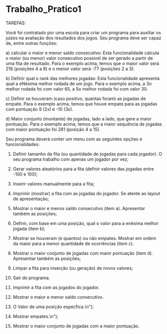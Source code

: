 # Trabalho_Pratico1
TAREFAS:

Você foi contratado por uma escola para criar um programa para auxiliar os juízes na avaliação dos resultados dos jogos. Seu programa deve ser capaz de, entre outras funções:

a) calcular o maior e menor saldo consecutivo: Esta funcionalidade calcula o maior (ou menor) valor consecutivo possível de ser gerado a partir de uma fita de resultado. Para o exemplo acima, temos que o maior valor será 218 (posições 4 a 8) e o menor valor será -77 (posições 2 a 3).

b) Definir qual o rank das melhores jogadas: Esta funcionalidade apresenta qual a eNésima melhor rodada de um jogo. Para o exemplo acima, a 3o melhor rodada foi com valor 65, a 5o melhor rodada foi com valor 30.

c) Definir se houveram (caso positivo, quantas foram) as jogadas de empate. Para o exemplo acima, temos que houve empate para as jogadas com pontuação 9 (2x) e -10 (3x).

d) Maior conjunto (montante) de jogadas, lado a lado, que gere a maior pontuação. Para o exemplo acima, temos que a maior sequência de jogadas com maior pontuação foi 281 (posição 4 a 15).

Seu programa deverá conter um menu com as seguintes opções e funcionalidades:
1. Definir tamanho da fita (ou quantidade de jogadas para cada jogador). O seu programa trabalho com apenas um jogador por vez;
2. Gerar valores aleatórios para a fita (definir valores das jogadas entre -100 e 100);
3. Inserir valores manualmente para a fita;
4. Imprimir (mostrar) a fita com as jogadas do jogador. Se atente ao layout de apresentação;
5. Mostrar o maior e menos saldo consecutivo (item a). Apresentar também as posições;
6. Definir, com base em uma posição, qual o valor para a enésima melhor jogada (item b);
7. Mostrar se houveram (e quantos) ou não empates. Mostrar em ordem da maior para a menor quantidade de ocorrências (item c).
8. Mostrar o maior conjunto de jogadas com maior pontuação (item d). Apresentar também as posições;
9. Limpar a fita para inserção (ou geração) de novos valores;
0. Sair do programa.

1. Imprimir a fita com as jogados do jogador.
2. Mostrar o maior e menor saldo consecutivo.
3. O Valor de uma posição especfica.\n");
4. Mostrar empates.\n");
5. Mostrar o maior conjunto de jogadas com a maior pontuação.
